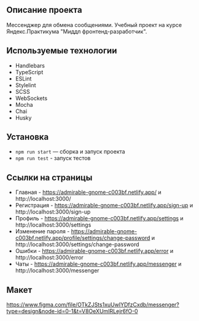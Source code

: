 ## Описание проекта
Мессенджер для обмена сообщениями. Учебный проект на курсе Яндекс.Практикума "Миддл фронтенд-разработчик".
## Используемые технологии
- Handlebars
- TypeScript
- ESLint
- Stylelint
- SCSS
- WebSockets
- Mocha
- Chai
- Husky

## Установка

- `npm run start` — сборка и запуск проекта
- `npm run test` - запуск тестов

## Ссылки на страницы

- Главная - https://admirable-gnome-c003bf.netlify.app/ и http://localhost:3000/
- Регистрация - https://admirable-gnome-c003bf.netlify.app/sign-up и http://localhost:3000/sign-up
- Профиль - https://admirable-gnome-c003bf.netlify.app/settings и http://localhost:3000/settings
- Изменение пароля - https://admirable-gnome-c003bf.netlify.app/profile/settings/change-password и http://localhost:3000/settings/change-password
- Ошибки - https://admirable-gnome-c003bf.netlify.app/error и http://localhost:3000/error
- Чаты - https://admirable-gnome-c003bf.netlify.app/messenger и http://localhost:3000/messenger

## Макет

https://www.figma.com/file/OTkZJSts1xuUwIYDfzCxdb/messenger?type=design&node-id=0-1&t=V8OeXUmIRLejr6fO-0